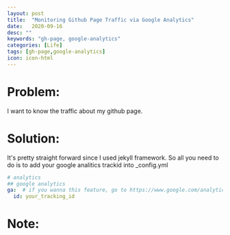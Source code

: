 ```yaml
---
layout: post
title:  "Monitoring Github Page Traffic via Google Analytics"
date:   2020-09-16
desc: ""
keywords: "gh-page, google-analytics"
categories: [Life]
tags: [gh-page,google-analytics]
icon: icon-html
---
```

# Problem:
I want to know the traffic about my github page.

# Solution:
It's pretty straight forward since I used jekyll framework.
So all you need to do is to add your google analitics trackid into 
_config.yml
```yaml
# analytics
## google analytics
ga:  # if you wanna this feature, go to https://www.google.com/analytics/ to get your configuration; if not, comment following line.
  id: your_tracking_id
```

# Note:
